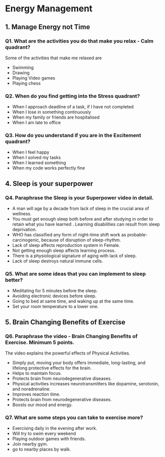 # Energy Management

## 1. Manage Energy not Time

### Q1. What are the activities you do that make you relax - Calm quadrant?

Some of the activities that make me relaxed are
- Swimming
- Drawing
- Playing Video games
- Playing chess

### Q2. When do you find getting into the Stress quadrant?

- When I approach deadline of a task, if I have not completed
- When I lose in something continuously
- When my family or friends are hospitalised
- When I am late to office

### Q3. How do you understand if you are in the Excitement quadrant?

- When I feel happy
- When I solved my tasks
- When I learned something
- When my code works perfectly fine


## 4. Sleep is your superpower

### Q4. Paraphrase the Sleep is your Superpower video in detail.

- A man will age by a decade from lack of sleep in the crucial area of wellness.
- You must get enough sleep both before and after studying in order to retain what you have learned . Learning disabilities can result from sleep deprivation.
- WHO has classified any form of night-time shift work as probable-carcinogenic, because of disruption of sleep-rhythm.
- Lack of sleep affects reproduction system in Female.
- Not getting enough sleep affects learning process.
- There is a physiological signature of aging with lack of sleep.
- Lack of sleep destroys natural immune cells.

### Q5. What are some ideas that you can implement to sleep better?

- Meditating for 5 minutes before the sleep.
- Avoiding electronic devices before sleep.
- Going to bed at same time, and  waking up at the same time. 
- Set your room temperature to a lower one. 

## 5. Brain Changing Benefits of Exercise

### Q6. Paraphrase the video - Brain Changing Benefits of Exercise. Minimum 5 points.

The video explains the powerful effects of Physical Activities.


- Simply put, moving your body offers immediate, long-lasting, and lifelong protective effects for the brain. 
- Helps to maintain focus.
- Protects brain from neurodegenerative diseases.
- Physical activities increases neurotransmitters like dopamine, serotonin, and noradrenaline.
- Improves reaction time.
- Protects brain from neurodegenerative diseases.
- Boosts our mood and energy.


### Q7. What are some steps you can take to exercise more?

- Exercising daily in the evening after work.
- Will try to swim every weekend
- Playing outdoor games with friends.
- Join nearby gym.
- go to nearby places by walk.